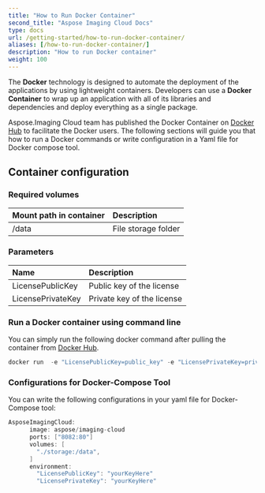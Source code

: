 ```yaml
---
title: "How to Run Docker Container"
second_title: "Aspose Imaging Cloud Docs"
type: docs
url: /getting-started/how-to-run-docker-container/
aliases: [/how-to-run-docker-container/]
description: "How to run Docker container"
weight: 100
---
```


The **Docker** technology is designed to automate the deployment of the applications by using lightweight containers. Developers can use a **Docker Container** to wrap up an application with all of its libraries and dependencies and deploy everything as a single package.

Aspose.Imaging Cloud team has published the Docker Container on [Docker Hub](https://hub.docker.com/r/aspose/imaging-cloud) to facilitate the Docker users. The following sections will guide you that how to run a Docker commands or write configuration in a Yaml file for Docker compose tool.

## Container configuration

### Required volumes

|Mount path in container|Description|
| :- | :- |
|/data|File storage folder|

### Parameters

|Name|Description|
| :- | :- |
|LicensePublicKey|Public key of the license|
|LicensePrivateKey|Private key of the license|



### Run a Docker container using command line

You can simply run the following docker command after pulling the container from [Docker Hub](https://href.li/?https://hub.docker.com/r/aspose/imaging-cloud).

```JAVA
docker run  -e "LicensePublicKey=public_key" -e "LicensePrivateKey=private_key" -v "/fonts:/fonts" -v "/data:/data" aspose/imaging-cloud
```

### Configurations for Docker-Compose Tool

You can write the following configurations in your yaml file for Docker-Compose tool:

```JAVA
AsposeImagingCloud:
      image: aspose/imaging-cloud
      ports: ["8082:80"]
      volumes: [
        "./storage:/data",
      ]
      environment:
        "LicensePublicKey": "yourKeyHere"
        "LicensePrivateKey": "yourKeyHere"
```
